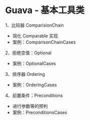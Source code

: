 # Guava - 基本工具类
1、比较器 ComparisionChain
* 简化 Comparable 实现
* 案例：ComparisonChainCases

2、拒绝空值：Optional
* 案例：OptionalCases

3、排序器 Ordering
* 案例：OrderingCases

4、前置条件：Preconditions
* 进行参数等的预判
* 案例：PreconditionsCases
